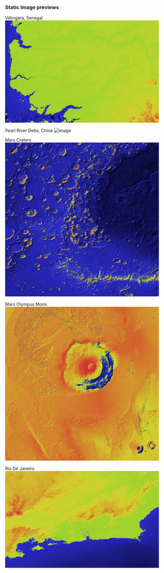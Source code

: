 ### Static Image previews

Vélingara, Senegal
![image](./media/V.gif)

Pearl River Delta, China
![image](./media/P.gif)

Mars Craters
![image](./media/MarsCraters.png)

Mars Olympus Mons
![image](./media/MarsOlympusMons.png)

Rio De Janeiro
![image](./media/RioDeJaneiro.png)